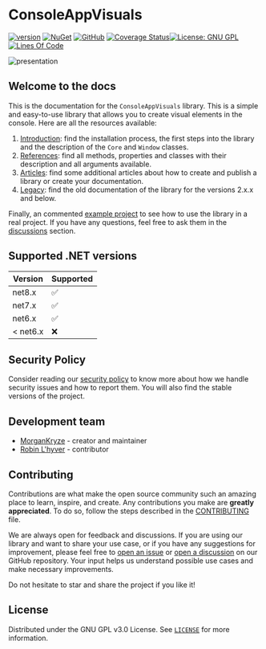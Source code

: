 # ConsoleAppVisuals

[![version](https://img.shields.io/nuget/v/ConsoleAppVisuals.svg?label=version)](https://www.nuget.org/packages/ConsoleAppVisuals/) [![NuGet](https://img.shields.io/nuget/dt/ConsoleAppVisuals.svg)](https://www.nuget.org/packages/ConsoleAppVisuals/) [![GitHub](https://img.shields.io/github/stars/MorganKryze/consoleappvisuals.svg?style=flat&logo=github&colorB=yellow&label=stars)](https://github.com/MorganKryze/ConsoleAppVisuals) [![Coverage Status](https://coveralls.io/repos/github/MorganKryze/ConsoleAppVisuals/badge.svg?branch=main)](https://coveralls.io/github/MorganKryze/ConsoleAppVisuals?branch=main)[![License: GNU GPL](https://img.shields.io/badge/License-GNU_GPL-orange.svg)](https://github.com/MorganKryze/ConsoleAppVisuals/blob/main/LICENSE) [![Lines Of Code](https://tokei.rs/b1/github/MorganKryze/ConsoleAppVisuals)](https://github.com/MorganKryze/ConsoleAppVisuals/blob/main/src/ConsoleAppVisuals)

![presentation](assets/vid/gif/presentation.gif)

## Welcome to the docs

This is the documentation for the `ConsoleAppVisuals` library. This is a simple and easy-to-use library that allows you to create visual elements in the console. Here are all the resources available:

1. [Introduction](/ConsoleAppVisuals/introduction/index.html): find the installation process, the first steps into the library and the description of the `Core` and `Window` classes.
2. [References](/ConsoleAppVisuals/references/index.html): find all methods, properties and classes with their description and all arguments available.
3. [Articles](/ConsoleAppVisuals/articles/index.html): find some additional articles about how to create and publish a library or create your documentation.
4. [Legacy](/ConsoleAppVisuals/legacy/index.html): find the old documentation of the library for the versions 2.x.x and below.

Finally, an commented [example project](https://github.com/MorganKryze/ConsoleAppVisuals/blob/main/example/) to see how to use the library in a real project. If you have any questions, feel free to ask them in the [discussions](https://github.com/MorganKryze/ConsoleAppVisuals/discussions) section.

## Supported .NET versions

| Version  | Supported          |
| -------- | ------------------ |
| net8.x   | :white_check_mark: |
| net7.x   | :white_check_mark: |
| net6.x   | :white_check_mark: |
| < net6.x | :x:                |

## Security Policy

Consider reading our [security policy](https://github.com/MorganKryze/ConsoleAppVisuals/blob/main/SECURITY.md) to know more about how we handle security issues and how to report them. You will also find the stable versions of the project.

## Development team

- [MorganKryze](https://github.com/MorganKryze) - creator and maintainer
- [Robin L'hyver](https://github.com/robinmoon2) - contributor

## Contributing

Contributions are what make the open source community such an amazing place to learn, inspire, and create. Any contributions you make are **greatly appreciated**. To do so, follow the steps described in the [CONTRIBUTING](https://github.com/MorganKryze/ConsoleAppVisuals/blob/main/CONTRIBUTING.md) file.

We are always open for feedback and discussions. If you are using our library and want to share your use case, or if you have any suggestions for improvement, please feel free to [open an issue](https://github.com/MorganKryze/ConsoleAppVisuals/issues) or [open a discussion](https://github.com/MorganKryze/ConsoleAppVisuals/discussions) on our GitHub repository. Your input helps us understand possible use cases and make necessary improvements.

Do not hesitate to star and share the project if you like it!

## License

Distributed under the GNU GPL v3.0 License. See [`LICENSE`](https://github.com/MorganKryze/ConsoleAppVisuals/blob/main/LICENSE) for more information.
